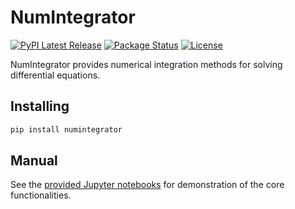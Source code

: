 # NumIntegrator
[![PyPI Latest Release](https://img.shields.io/pypi/v/numintegrator.svg)](https://pypi.org/project/numintegrator/)
[![Package Status](https://img.shields.io/pypi/status/numintegrator.svg)](https://pypi.org/project/numintegrator/)
[![License](https://img.shields.io/pypi/l/numintegrator.svg)](https://github.com/Armin-Ariamajd/numintegrator/blob/main/LICENSE)

NumIntegrator provides numerical integration methods for solving differential equations.

## Installing
```sh
pip install numintegrator
```

## Manual
See the [provided Jupyter notebooks](https://github.com/Armin-Ariamajd/numintegrator/tree/main/docs) for demonstration of the core functionalities.
